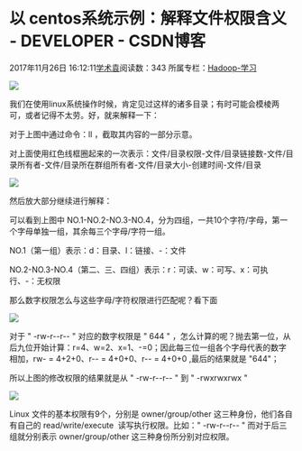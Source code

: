 # 以 centos系统示例：解释文件权限含义 - DEVELOPER - CSDN博客





2017年11月26日 16:12:11[学术袁](https://me.csdn.net/u012827205)阅读数：343
所属专栏：[Hadoop-学习](https://blog.csdn.net/column/details/20399.html)









![](https://img-blog.csdn.net/20171126153621548?watermark/2/text/aHR0cDovL2Jsb2cuY3Nkbi5uZXQvanVuaHVhaG91c2U=/font/5a6L5L2T/fontsize/400/fill/I0JBQkFCMA==/dissolve/70/gravity/SouthEast)





我们在使用linux系统操作时候，肯定见过这样的诸多目录；有时可能会模棱两可，或者记得不太劳。好，就来解释一下：

对于上图中通过命令：ll ，截取其内容的一部分示意。

对上面使用红色线框圈起来的一次表示：文件/目录权限-文件/目录链接数-文件/目录所有者-文件/目录所在群组所有者-文件/目录大小-创建时间-文件/目录

![](https://img-blog.csdn.net/20171126154236951?watermark/2/text/aHR0cDovL2Jsb2cuY3Nkbi5uZXQvanVuaHVhaG91c2U=/font/5a6L5L2T/fontsize/400/fill/I0JBQkFCMA==/dissolve/70/gravity/SouthEast)


然后放大部分继续进行解释：

可以看到上图中 NO.1-NO.2-NO.3-NO.4，分为四组，一共10个字符/字母，第一个字母单独一组，其余每三个字母/字符一组。

NO.1（第一组）表示：d：目录、l：链接、-：文件

NO.2-NO.3-NO.4（第二、三、四组）表示：r：可读、w：可写、x：可执行、-：无权限

那么数字权限怎么与这些字母/字符权限进行匹配呢？看下面

![](https://img-blog.csdn.net/20171126155952975?watermark/2/text/aHR0cDovL2Jsb2cuY3Nkbi5uZXQvanVuaHVhaG91c2U=/font/5a6L5L2T/fontsize/400/fill/I0JBQkFCMA==/dissolve/70/gravity/SouthEast)


对于 " -rw-r--r-- " 对应的数字权限是 " 644 " ，怎么计算的呢？抛去第一位，从后九位开始计算：r=4、w=2、x=1、-=0；因此每三位一组各个字母代表的数字相加，rw- = 4+2+0、r-- = 4+0+0、r-- = 4+0+0 ,最后的结果就是 "644"；

所以上图的修改权限的结果就是从 " -rw-r--r-- " 到 " -rwxrwxrwx "

![](https://img-blog.csdn.net/20171126161546563?watermark/2/text/aHR0cDovL2Jsb2cuY3Nkbi5uZXQvanVuaHVhaG91c2U=/font/5a6L5L2T/fontsize/400/fill/I0JBQkFCMA==/dissolve/70/gravity/SouthEast)


Linux 文件的基本权限有9个，分别是 owner/group/other 这三种身份，他们各自有自己的 read/write/execute  读写执行权限。比如：" -rw-r--r-- " 而对于后三组就分别表示 owner/group/other 这三种身份所分别对应权限。









